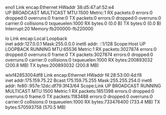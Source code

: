 eno1      Link encap:Ethernet  HWaddr 38:d5:47:af:52:e4  
          UP BROADCAST MULTICAST  MTU:1500  Metric:1
          RX packets:0 errors:0 dropped:0 overruns:0 frame:0
          TX packets:0 errors:0 dropped:0 overruns:0 carrier:0
          collisions:0 txqueuelen:1000 
          RX bytes:0 (0.0 B)  TX bytes:0 (0.0 B)
          Interrupt:20 Memory:fb200000-fb220000 

lo        Link encap:Local Loopback  
          inet addr:127.0.0.1  Mask:255.0.0.0
          inet6 addr: ::1/128 Scope:Host
          UP LOOPBACK RUNNING  MTU:65536  Metric:1
          RX packets:3027874 errors:0 dropped:0 overruns:0 frame:0
          TX packets:3027874 errors:0 dropped:0 overruns:0 carrier:0
          collisions:0 txqueuelen:1000 
          RX bytes:200893032 (200.8 MB)  TX bytes:200893032 (200.8 MB)

wlxf42853004df8 Link encap:Ethernet  HWaddr f4:28:53:00:4d:f8  
          inet addr:175.159.75.22  Bcast:175.159.75.255  Mask:255.255.254.0
          inet6 addr: fe80::957e:12dc:df79:3f43/64 Scope:Link
          UP BROADCAST RUNNING MULTICAST  MTU:1500  Metric:1
          RX packets:1851398 errors:0 dropped:0 overruns:0 frame:0
          TX packets:1183488 errors:0 dropped:0 overruns:0 carrier:0
          collisions:0 txqueuelen:1000 
          RX bytes:733476400 (733.4 MB)  TX bytes:570593758 (570.5 MB)


